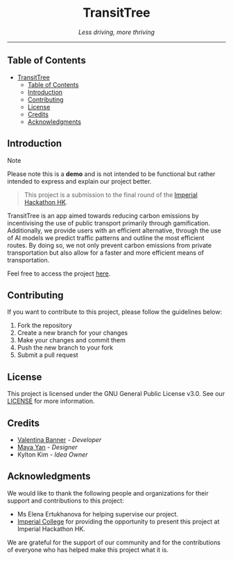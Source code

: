 # <div align="center">TransitTree</div>

<div align="center"><i>Less driving, more thriving</i></div>

***

## Table of Contents

- [TransitTree](#transittree)
  - [Table of Contents](#table-of-contents)
  - [Introduction](#introduction)
  - [Contributing](#contributing)
  - [License](#license)
  - [Credits](#credits)
  - [Acknowledgments](#acknowledgments)

## Introduction

> [!NOTE]
> Please note this is a **demo** and is not intended to be functional but rather intended to express and explain our project better.

> This project is a submission to the final round of the [Imperial Hackathon HK](https://www.imperialhackathonhk.com/).

TransitTree is an app aimed towards reducing carbon emissions by incentivising the use of public transport primarily through gamification. Additionally, we provide users with an efficient alternative, through the use of AI models we predict traffic patterns and outline the most efficient routes. By doing so, we not only prevent carbon emissions from private transportation but also allow for a faster and more efficient means of transportation.

Feel free to access the project [here](https://realhuman101.github.io/TransitTree/).


## Contributing

If you want to contribute to this project, please follow the guidelines below:

1. Fork the repository
2. Create a new branch for your changes
3. Make your changes and commit them
4. Push the new branch to your fork
5. Submit a pull request

## License

This project is licensed under the GNU General Public License v3.0. See our [LICENSE](LICENSE) for more information.

## Credits

- [Valentina Banner](https://github.com/realhuman101) - *Developer*
- [Maya Yan](https://github.com/mayahkg) - *Designer*
- Kylton Kim - *Idea Owner*

## Acknowledgments

We would like to thank the following people and organizations for their support and contributions to this project:

- Ms Elena Ertukhanova for helping supervise our project.
- [Imperial College](https://www.imperial.ac.uk/) for providing the opportunity to present this project at Imperial Hackathon HK.

We are grateful for the support of our community and for the contributions of everyone who has helped make this project what it is.
